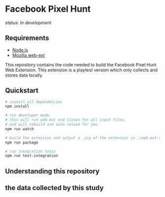 # Facebook Pixel Hunt

_status: In development_

## Requirements
* [Node.js](https://nodejs.org/en/)
* [Mozilla web-ext](https://extensionworkshop.com/documentation/develop/getting-started-with-web-ext/)

This repository contains the code needed to build the Facebook Pixel Hunt Web Extension.  This extension is a playtest version which only collects and stores data locally.

## Quickstart

```bash
# install all dependencies
npm install

# run developer mode.
# this will run web-ext and listen for all input files, 
# and will rebuild and auto-reload for you.
npm run watch

# build the extension and output a .zip of the extension in ./web-ext-artifacts
npm run package

# run integration tests
npm run test-integration
```

## Understanding this repository

## the data collected by this study
